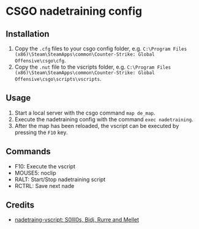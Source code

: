 # CSGO nadetraining config

## Installation
1. Copy the `.cfg` files to your csgo config folder, e.g. `C:\Program Files (x86)\Steam\SteamApps\common\Counter-Strike: Global Offensive\csgo\cfg`.
2. Copy the `.nut` file to the vscripts folder, e.g. `C:\Program Files (x86)\Steam\SteamApps\common\Counter-Strike: Global Offensive\csgo\scripts\vscripts`.

## Usage
1. Start a local server with the csgo command `map de_map`.
2. Execute the nadetraining config with the command `exec nadetraining`.
3. After the map has been reloaded, the vscript can be executed by pressing the `F10` key.

## Commands
- F10: Execute the vscript
- MOUSE5: noclip
- RALT: Start/Stop nadetraining script
- RCTRL: Save next nade

## Credits
- [nadetraing-vscript: S0lll0s, Bidj, Rurre and Mellet](https://github.com/s-ol/csgo-vscripts)